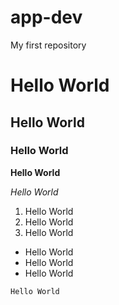 # app-dev

My first repository

# Hello World
## Hello World
### Hello World

**Hello World**

*Hello World*

1. Hello World
2. Hello World
3. Hello World

- Hello World
- Hello World
- Hello World

`Hello World`

